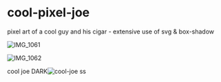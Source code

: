 # cool-pixel-joe
pixel art of a cool guy and his cigar - extensive use of svg &amp; box-shadow



![IMG_1061](https://user-images.githubusercontent.com/53198985/152189639-022a82e5-2128-4280-84ef-e2d3b213fdea.jpg)


![IMG_1062](https://user-images.githubusercontent.com/53198985/152189731-ea96ecf6-6f1f-4a16-892c-b33d9030440f.jpg)

cool joe DARK![cool-joe ss](https://user-images.githubusercontent.com/53198985/152671294-7284cc0b-0027-41bc-887e-ac41c757438b.png)
